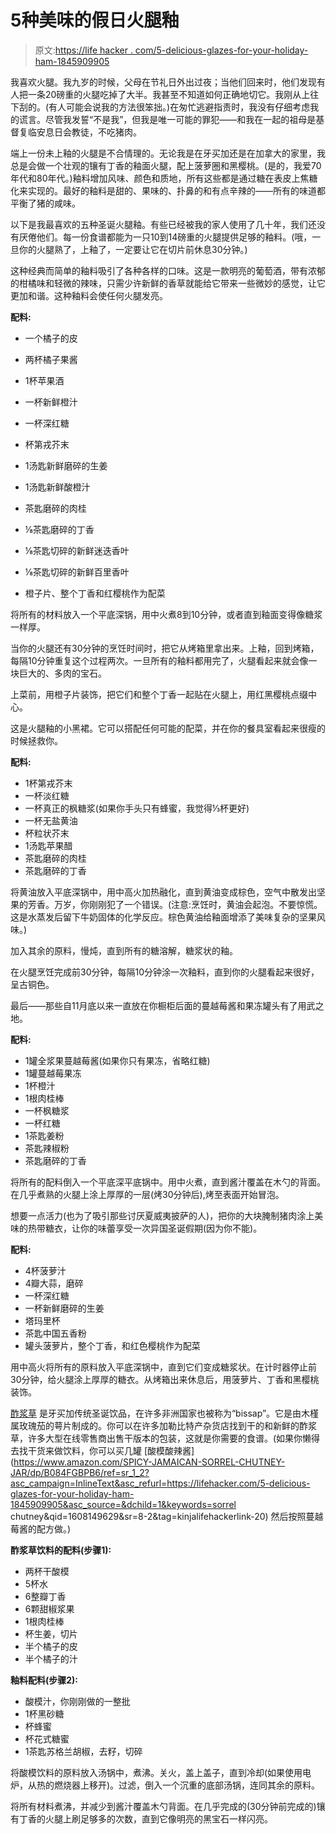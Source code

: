 # 5种美味的假日火腿釉

> 原文:[https://life hacker . com/5-delicious-glazes-for-your-holiday-ham-1845909905](https://lifehacker.com/5-delicious-glazes-for-your-holiday-ham-1845909905)

我喜欢火腿。我九岁的时候，父母在节礼日外出过夜；当他们回来时，他们发现有人把一条20磅重的火腿吃掉了大半。我甚至不知道如何正确地切它。我刚从上往下刮的。(有人可能会说我的方法很笨拙。)在匆忙逃避指责时，我没有仔细考虑我的谎言。尽管我发誓“不是我”，但我是唯一可能的罪犯——和我在一起的祖母是基督复临安息日会教徒，不吃猪肉。

端上一份未上釉的火腿是不合情理的。无论我是在牙买加还是在加拿大的家里，我总是会做一个壮观的镶有丁香的釉面火腿，配上菠萝圈和黑樱桃。(是的，我爱70年代和80年代。)釉料增加风味、颜色和质地，所有这些都是通过糖在表皮上焦糖化来实现的。最好的釉料是甜的、果味的、扑鼻的和有点辛辣的——所有的味道都平衡了猪的咸味。

以下是我最喜欢的五种圣诞火腿釉。有些已经被我的家人使用了几十年，我们还没有厌倦他们。每一份食谱都能为一只10到14磅重的火腿提供足够的釉料。(哦，一旦你的火腿熟了，上釉了，一定要让它在切片前休息30分钟。)

这种经典而简单的釉料吸引了各种各样的口味。这是一款明亮的葡萄酒，带有浓郁的柑橘味和轻微的辣味，只需少许新鲜的香草就能给它带来一些微妙的感觉，让它更加和谐。这种釉料会使任何火腿发亮。

**配料:**

*   一个橘子的皮
*   两杯橘子果酱
*   1杯苹果酒
*   一杯新鲜橙汁
*   一杯深红糖
*   杯第戎芥末
*   1汤匙新鲜磨碎的生姜
*   1汤匙新鲜酸橙汁
*   茶匙磨碎的肉桂
*   ⅛茶匙磨碎的丁香
*   ⅛茶匙切碎的新鲜迷迭香叶

*   ⅛茶匙切碎的新鲜百里香叶

*   橙子片、整个丁香和红樱桃作为配菜

将所有的材料放入一个平底深锅，用中火煮8到10分钟，或者直到釉面变得像糖浆一样厚。

当你的火腿还有30分钟的烹饪时间时，把它从烤箱里拿出来。上釉，回到烤箱，每隔10分钟重复这个过程两次。一旦所有的釉料都用完了，火腿看起来就会像一块巨大的、多肉的宝石。

上菜前，用橙子片装饰，把它们和整个丁香一起贴在火腿上，用红黑樱桃点缀中心。

这是火腿釉的小黑裙。它可以搭配任何可能的配菜，并在你的餐具室看起来很瘦的时候拯救你。

**配料:**

*   1杯第戎芥末
*   一杯淡红糖
*   一杯真正的枫糖浆(如果你手头只有蜂蜜，我觉得⅓杯更好)
*   一杯无盐黄油
*   杯粒状芥末
*   1汤匙苹果醋
*   茶匙磨碎的肉桂
*   茶匙磨碎的丁香

将黄油放入平底深锅中，用中高火加热融化，直到黄油变成棕色，空气中散发出坚果的芳香。万岁，你刚刚犯了一个错误。(注意:烹饪时，黄油会起泡。不要惊慌。这是水蒸发后留下牛奶固体的化学反应。棕色黄油给釉面增添了美味复杂的坚果风味。)

加入其余的原料，慢炖，直到所有的糖溶解，糖浆状的釉。

在火腿烹饪完成前30分钟，每隔10分钟涂一次釉料，直到你的火腿看起来很好，呈古铜色。

最后——那些自11月底以来一直放在你橱柜后面的蔓越莓酱和果冻罐头有了用武之地。

**配料:**

*   1罐全浆果蔓越莓酱(如果你只有果冻，省略红糖)
*   1罐蔓越莓果冻
*   1杯橙汁
*   1根肉桂棒
*   一杯枫糖浆
*   一杯红糖
*   1茶匙姜粉
*   茶匙辣椒粉
*   茶匙磨碎的丁香

将所有的配料倒入一个平底深平底锅中。用中火煮，直到酱汁覆盖在木勺的背面。在几乎煮熟的火腿上涂上厚厚的一层(烤30分钟后),烤至表面开始冒泡。

想要一点活力(也为了吸引那些讨厌夏威夷披萨的人)，把你的大块腌制猪肉涂上美味的热带糖衣，让你的味蕾享受一次异国圣诞假期(因为你不能)。

**配料:**

*   4杯菠萝汁
*   4瓣大蒜，磨碎
*   一杯深红糖
*   一杯新鲜磨碎的生姜
*   塔玛里杯
*   茶匙中国五香粉
*   罐头菠萝片，整个丁香，和红色樱桃作为配菜

用中高火将所有的原料放入平底深锅中，直到它们变成糖浆状。在计时器停止前30分钟，给火腿涂上厚厚的糖衣。从烤箱出来休息后，用菠萝片、丁香和黑樱桃装饰。

[酢浆草](https://gracefoods.com/recipe-a-z/recipe/4663-sorrel-drink) 是牙买加传统圣诞饮品，在许多非洲国家也被称为“bissap”。它是由木槿属玫瑰茄的萼片制成的。你可以在许多加勒比特产杂货店找到干的和新鲜的酢浆草，许多大型在线零售商出售干版本的包装，这就是你需要的食谱。(如果你懒得去找干货来做饮料，你可以买几罐 [酸模酸辣酱](https://www.amazon.com/SPICY-JAMAICAN-SORREL-CHUTNEY-JAR/dp/B084FGBPB6/ref=sr_1_2?asc_campaign=InlineText&asc_refurl=https://lifehacker.com/5-delicious-glazes-for-your-holiday-ham-1845909905&asc_source=&dchild=1&keywords=sorrel chutney&qid=1608149629&sr=8-2&tag=kinjalifehackerlink-20) 然后按照蔓越莓酱的配方做。)

**酢浆草饮料的配料(步骤1):**

*   两杯干酸模
*   5杯水
*   6整瓣丁香
*   6颗甜椒浆果
*   1根肉桂棒
*   杯生姜，切片
*   半个橘子的皮
*   半个橘子的汁

**釉料配料(步骤2):**

*   酸模汁，你刚刚做的一整批
*   1杯黑砂糖
*   杯蜂蜜
*   杯花式糖蜜
*   1茶匙苏格兰胡椒，去籽，切碎

将酸模饮料的原料放入汤锅中，煮沸。关火，盖上盖子，直到冷却(如果使用电炉，从热的燃烧器上移开)。过滤，倒入一个沉重的底部汤锅，连同其余的原料。

将所有材料煮沸，并减少到酱汁覆盖木勺背面。在几乎完成的(30分钟前完成的)镶有丁香的火腿上刷足够多的次数，直到它像明亮的黑宝石一样闪亮。